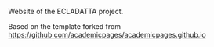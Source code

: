 Website of the ECLADATTA project.

Based on the template forked from https://github.com/academicpages/academicpages.github.io
